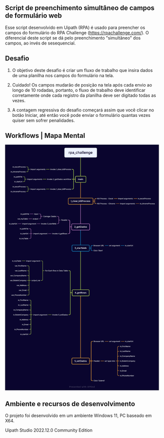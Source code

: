 ## Script de preenchimento simultâneo de campos de formulário web

Esse script desenvolvido em Uipath (RPA) é usado para preencher os campos do formulário do RPA Challenge (https://rpachallenge.com/). O diferencial deste script se dá pelo preenchimento "simultâneo" dos campos, ao invés de sesequencial.

## Desafio

1. O objetivo deste desafio é criar um fluxo de trabalho que insira dados de uma planilha nos campos do formulário na tela.

2. Cuidado! Os campos mudarão de posição na tela após cada envio ao longo de 10 rodadas, portanto, o fluxo de trabalho deve identificar corretamente onde cada registro da planilha deve ser digitado todas as vezes.

3. A contagem regressiva do desafio começará assim que você clicar no botão Iniciar, até então você pode enviar o formulário quantas vezes quiser sem sofrer penalidades.

## Workflows | Mapa Mental

![mapa mental](/mindMap/rpa_challenge.png)


## Ambiente e recursos de desenvolvimento

O projeto foi desenvolvido em um ambiente Windows 11, PC baseado em X64.

Uipath Studio 2022.12.0 Community Edition

